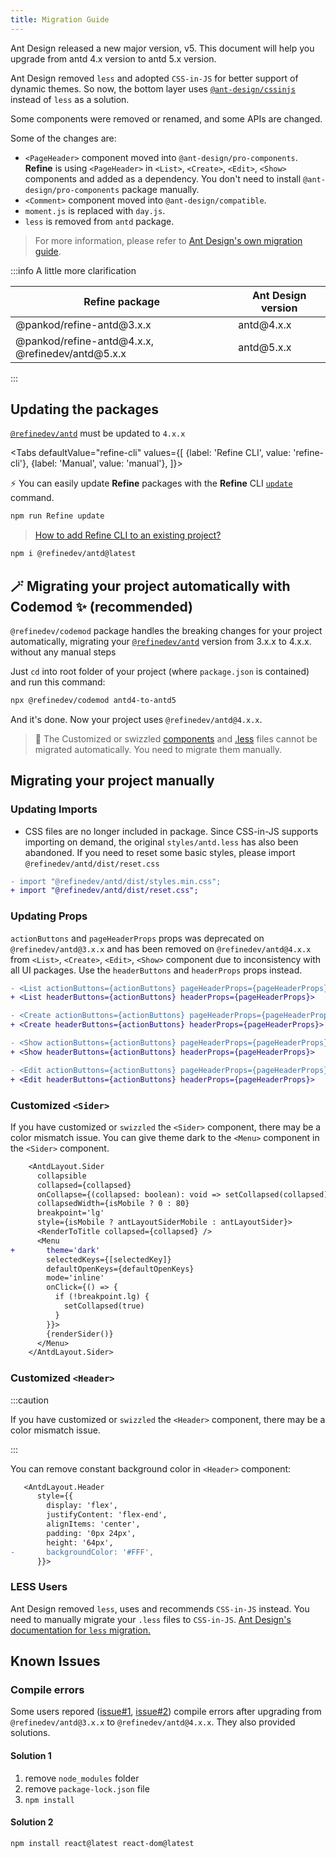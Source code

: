 ```yaml
---
title: Migration Guide
---
```


Ant Design released a new major version, v5. This document will help you upgrade from antd 4.x version to antd 5.x version.

Ant Design removed `less` and adopted `CSS-in-JS` for better support of dynamic themes. So now, the bottom layer uses [`@ant-design/cssinjs`](https://github.com/ant-design/cssinjs) instead of `less` as a solution.

Some components were removed or renamed, and some APIs are changed.

Some of the changes are:

- `<PageHeader>` component moved into `@ant-design/pro-components`. **Refine** is using `<PageHeader>` in `<List>`, `<Create>`, `<Edit>`, `<Show>` components and added as a dependency. You don't need to install `@ant-design/pro-components` package manually.
- `<Comment>` component moved into `@ant-design/compatible`.
- `moment.js` is replaced with `day.js`.
- `less` is removed from `antd` package.

> For more information, please refer to [Ant Design's own migration guide](https://ant.design/docs/react/migration-v5).

:::info A little more clarification

| **Refine** package                                               | Ant Design version |
| ---------------------------------------------------------------- | ------------------ |
| &#64;pankod/refine-antd&#64;3.x.x                                | antd&#64;4.x.x     |
| &#64;pankod/refine-antd&#64;4.x.x, &#64;refinedev/antd&#64;5.x.x | antd&#64;5.x.x     |

:::

## Updating the packages

[`@refinedev/antd`](https://github.com/refinedev/refine/tree/master/packages/antd) must be updated to `4.x.x`

<Tabs
defaultValue="refine-cli"
values={[
{label: 'Refine CLI', value: 'refine-cli'},
{label: 'Manual', value: 'manual'},
]}>

<TabItem value="refine-cli">

⚡️ You can easily update **Refine** packages with the **Refine** CLI [`update`](https://refine.dev/docs/packages/documentation/cli/#update) command.

```bash
npm run Refine update
```

> [How to add Refine CLI to an existing project?](https://refine.dev/docs/packages/documentation/cli/#how-to-add-to-an-existing-project)

</TabItem>

<TabItem value="manual">

```bash
npm i @refinedev/antd@latest
```

</TabItem>

</Tabs>

## 🪄 Migrating your project automatically with Codemod ✨ (recommended)

`@refinedev/codemod` package handles the breaking changes for your project automatically, migrating your [`@refinedev/antd`](https://github.com/refinedev/refine/tree/master/packages/antd) version from 3.x.x to 4.x.x. without any manual steps

Just `cd` into root folder of your project (where `package.json` is contained) and run this command:

```sh
npx @refinedev/codemod antd4-to-antd5
```

And it's done. Now your project uses `@refinedev/antd@4.x.x`.

> 🚨 The Customized or swizzled [components](#customized-sider) and [.less](#less-users) files cannot be migrated automatically. You need to migrate them manually.

## Migrating your project manually

### Updating Imports

- CSS files are no longer included in package. Since CSS-in-JS supports importing on demand, the original `styles/antd.less` has also been abandoned. If you need to reset some basic styles, please import `@refinedev/antd/dist/reset.css`

```diff title="App.tsx"
- import "@refinedev/antd/dist/styles.min.css";
+ import "@refinedev/antd/dist/reset.css";
```

### Updating Props

`actionButtons` and `pageHeaderProps` props was deprecated on `@refinedev/antd@3.x.x` and has been removed on `@refinedev/antd@4.x.x` from `<List>`, `<Create>`, `<Edit>`, `<Show>` component due to inconsistency with all UI packages. Use the `headerButtons` and `headerProps` props instead.

```diff title="List.tsx"
- <List actionButtons={actionButtons} pageHeaderProps={pageHeaderProps}>
+ <List headerButtons={actionButtons} headerProps={pageHeaderProps}>
```

```diff title="Create.tsx"
- <Create actionButtons={actionButtons} pageHeaderProps={pageHeaderProps}>
+ <Create headerButtons={actionButtons} headerProps={pageHeaderProps}>
```

```diff title="Show.tsx"
- <Show actionButtons={actionButtons} pageHeaderProps={pageHeaderProps}>
+ <Show headerButtons={actionButtons} headerProps={pageHeaderProps}>
```

```diff title="Edit.tsx"
- <Edit actionButtons={actionButtons} pageHeaderProps={pageHeaderProps}>
+ <Edit headerButtons={actionButtons} headerProps={pageHeaderProps}>
```

### Customized `<Sider>`

If you have customized or `swizzled` the `<Sider>` component, there may be a color mismatch issue.
You can give theme dark to the `<Menu>` component in the `<Sider>` component.

```diff title="Sider.tsx"
    <AntdLayout.Sider
      collapsible
      collapsed={collapsed}
      onCollapse={(collapsed: boolean): void => setCollapsed(collapsed)}
      collapsedWidth={isMobile ? 0 : 80}
      breakpoint='lg'
      style={isMobile ? antLayoutSiderMobile : antLayoutSider}>
      <RenderToTitle collapsed={collapsed} />
      <Menu
+       theme='dark'
        selectedKeys={[selectedKey]}
        defaultOpenKeys={defaultOpenKeys}
        mode='inline'
        onClick={() => {
          if (!breakpoint.lg) {
            setCollapsed(true)
          }
        }}>
        {renderSider()}
      </Menu>
    </AntdLayout.Sider>
```

### Customized `<Header>`

:::caution

If you have customized or `swizzled` the `<Header>` component, there may be a color mismatch issue.

:::

You can remove constant background color in `<Header>` component:

```diff title="Header.tsx"
   <AntdLayout.Header
      style={{
        display: 'flex',
        justifyContent: 'flex-end',
        alignItems: 'center',
        padding: '0px 24px',
        height: '64px',
-       backgroundColor: '#FFF',
      }}>
```

### LESS Users

Ant Design removed `less`, uses and recommends `CSS-in-JS` instead. You need to manually migrate your `.less` files to `CSS-in-JS`. [Ant Design's documentation for `less` migration.](https://ant.design/docs/react/migration-v5#less-migration)

## Known Issues

### Compile errors

Some users repored ([issue#1](https://discord.com/channels/837692625737613362/1056236230641209396/1056236230641209396), [issue#2](https://discord.com/channels/837692625737613362/1056592183702061177/1056592183702061177)) compile errors after upgrading from `@refinedev/antd@3.x.x` to `@refinedev/antd@4.x.x`. They also provided solutions.

#### Solution 1

1. remove `node_modules` folder
2. remove `package-lock.json` file
3. `npm install`

#### Solution 2

```bash
npm install react@latest react-dom@latest
```

